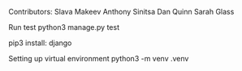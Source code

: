 Contributors:
Slava Makeev
Anthony Sinitsa
Dan Quinn
Sarah Glass

Run test
python3 manage.py test

pip3 install:
django

Setting up virtual environment
python3 -m venv .venv